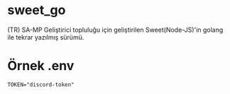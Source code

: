 # sweet_go
(TR) SA-MP Geliştirici topluluğu için geliştirilen Sweet(Node-JS)'in golang ile tekrar yazılmış sürümü.

# Örnek .env
```
TOKEN="discord-token"
```
